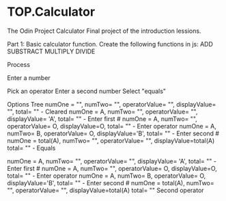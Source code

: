 # TOP.Calculator
The Odin Project Calculator
Final project of the introduction lessions. 

Part 1:
Basic calculator function. 
Create the following functions in js:
    ADD
    SUBSTRACT
    MULTIPLY
    DIVIDE

Process

Enter a number

Pick an operator
Enter a second number
Select "equals"


Options Tree
numOne = "", numTwo= "", operatorValue= "", displayValue= "", total= "" - Cleared
numOne = A, numTwo= "", operatorValue= "", displayValue= 'A', total= "" - Enter first #
numOne = A, numTwo= "", operatorValue= O, displayValue=O, total= "" - Enter operator
numOne = A, numTwo= B, operatorValue= O, displayValue='B', total= "" - Enter second #
numOne = total(A), numTwo= "", operatorValue= "", displayValue=total(A) total= "" - Equals


numOne = A, numTwo= "", operatorValue= "", displayValue= 'A', total= "" - Enter first #
numOne = A, numTwo= "", operatorValue= O, displayValue=O, total= "" - Enter operator
numOne = A, numTwo= B, operatorValue= O, displayValue='B', total= "" - Enter second #
numOne = total(A), numTwo= "", operatorValue= "", displayValue=total(A) total= "" Second operator


